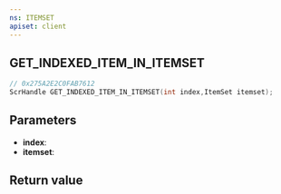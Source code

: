 ```yaml
---
ns: ITEMSET
apiset: client
---
```

## GET_INDEXED_ITEM_IN_ITEMSET

```c
// 0x275A2E2C0FAB7612
ScrHandle GET_INDEXED_ITEM_IN_ITEMSET(int index,ItemSet itemset);
```


## Parameters
* **index**:
* **itemset**:

## Return value